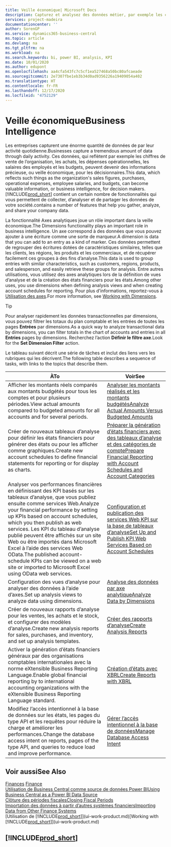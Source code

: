 ```yaml
---
title: Veille économique| Microsoft Docs
description: Capturez et analysez des données métier, par exemple les chiffres de vente de l’organisation, les achats, les dépenses opérationnelles, les salaires des employés et les budgets, peuvent être des informations précieuses, pour la veille économique ou pour les décisionnaires.
services: project-madeira
documentationcenter: ''
author: SorenGP
ms.service: dynamics365-business-central
ms.topic: article
ms.devlang: na
ms.tgt_pltfrm: na
ms.workload: na
ms.search.keywords: bi, power BI, analysis, KPI
ms.date: 10/01/2020
ms.author: edupont
ms.openlocfilehash: aa4cfa543fc7c5cf1ea527468a50bc80afcaeade
ms.sourcegitcommit: 2e7307fbe1eb3b34d0ad9356226a19409054a402
ms.translationtype: HT
ms.contentlocale: fr-FR
ms.lasthandoff: 12/17/2020
ms.locfileid: "4752129"
---
```

# <a name="business-intelligence"></a><span data-ttu-id="8d218-103">Veille économique</span><span class="sxs-lookup"><span data-stu-id="8d218-103">Business Intelligence</span></span>
<span data-ttu-id="8d218-104">Les entreprises capturent une énorme quantité de données de par leur activité quotidienne.</span><span class="sxs-lookup"><span data-stu-id="8d218-104">Businesses capture a tremendous amount of data through daily activity.</span></span> <span data-ttu-id="8d218-105">Ces données, qui reflètent par exemple les chiffres de vente de l’organisation, les achats, les dépenses opérationnelles, les salaires des employés et les budgets, peuvent devenir des informations précieuse, ou veille économique, pour les décisionnaires.</span><span class="sxs-lookup"><span data-stu-id="8d218-105">This data, which reflects such things as the organization's sales figures, purchases, operational expenses, employee salaries, and budgets, can become valuable information, or business intelligence, for decision makers.</span></span> [!INCLUDE[prod_short](includes/prod_short.md)] <span data-ttu-id="8d218-106">contient un certain nombre de fonctionnalités qui vous permettent de collecter, d’analyser et de partager les données de votre société.</span><span class="sxs-lookup"><span data-stu-id="8d218-106">contains a number of features that help you gather, analyze, and share your company data.</span></span>

<span data-ttu-id="8d218-107">La fonctionnalité Axes analytiques joue un rôle important dans la veille économique.</span><span class="sxs-lookup"><span data-stu-id="8d218-107">The Dimensions functionality plays an important role in business intelligence.</span></span> <span data-ttu-id="8d218-108">Un axe correspond à des données que vous pouvez ajouter à une écriture comme une sorte de marqueur.</span><span class="sxs-lookup"><span data-stu-id="8d218-108">A dimension is data that you can add to an entry as a kind of marker.</span></span> <span data-ttu-id="8d218-109">Ces données permettent de regrouper des écritures dotées de caractéristiques similaires, telles que les clients, les régions, les produits et les commerciaux, et de récupérer facilement ces groupes à des fins d’analyse.</span><span class="sxs-lookup"><span data-stu-id="8d218-109">This data is used to group entries with similar characteristics, such as customers, regions, products, and salesperson, and easily retrieve these groups for analysis.</span></span> <span data-ttu-id="8d218-110">Entre autres utilisations, vous utilisez des axes analytiques lors de la définition de vues d’analyse et de la création des états financiers pour les états.</span><span class="sxs-lookup"><span data-stu-id="8d218-110">Among other uses, you use dimensions  when defining analysis views and when creating account schedules for reporting.</span></span> <span data-ttu-id="8d218-111">Pour plus d’informations, reportez-vous à [Utilisation des axes](finance-dimensions.md).</span><span class="sxs-lookup"><span data-stu-id="8d218-111">For more information, see [Working with Dimensions](finance-dimensions.md).</span></span>

> [!TIP]
> <span data-ttu-id="8d218-112">Pour analyser rapidement les données transactionnelles par dimensions, vous pouvez filtrer les totaux du plan comptable et les entrées de toutes les pages **Entrées** par dimensions.</span><span class="sxs-lookup"><span data-stu-id="8d218-112">As a quick way to analyze transactional data by dimensions, you can filter totals in the chart of accounts and entries in all **Entries** pages by dimensions.</span></span> <span data-ttu-id="8d218-113">Recherchez l’action **Définir le filtre axe**.</span><span class="sxs-lookup"><span data-stu-id="8d218-113">Look for the **Set Dimension Filter** action.</span></span>  

<span data-ttu-id="8d218-114">Le tableau suivant décrit une série de tâches et inclut des liens vers les rubriques qui les décrivent.</span><span class="sxs-lookup"><span data-stu-id="8d218-114">The following table describes a sequence of tasks, with links to the topics that describe them.</span></span>  

| <span data-ttu-id="8d218-115">À</span><span class="sxs-lookup"><span data-stu-id="8d218-115">To</span></span> | <span data-ttu-id="8d218-116">Voir</span><span class="sxs-lookup"><span data-stu-id="8d218-116">See</span></span> |
| --- | --- |
|<span data-ttu-id="8d218-117">Afficher les montants réels comparés aux montants budgétés pour tous les comptes et pour plusieurs périodes.</span><span class="sxs-lookup"><span data-stu-id="8d218-117">View actual amounts compared to budgeted amounts for all accounts and for several periods.</span></span>|[<span data-ttu-id="8d218-118">Analyser les montants réalisés et les montants budgétés</span><span class="sxs-lookup"><span data-stu-id="8d218-118">Analyze Actual Amounts Versus Budgeted Amounts</span></span>](bi-how-analyze-actual-versus-budget.md)|
|<span data-ttu-id="8d218-119">Créer de nouveaux tableaux d’analyse pour définir les états financiers pour générer des états ou pour les afficher comme graphiques.</span><span class="sxs-lookup"><span data-stu-id="8d218-119">Create new account schedules to define financial statements for reporting or for display as charts.</span></span>|[<span data-ttu-id="8d218-120">Préparer la génération d’états financiers avec des tableaux d’analyse et des catégories de compte</span><span class="sxs-lookup"><span data-stu-id="8d218-120">Prepare Financial Reporting with Account Schedules and Account Categories</span></span>](bi-how-work-account-schedule.md)|
|<span data-ttu-id="8d218-121">Analyser vos performances financières en définissant des KPI basés sur les tableaux d’analyse, que vous publiez ensuite comme services Web.</span><span class="sxs-lookup"><span data-stu-id="8d218-121">Analyze your financial performance by setting up KPIs based on account schedules, which you then publish as web services.</span></span> <span data-ttu-id="8d218-122">Les KPI du tableau d’analyse publié peuvent être affichés sur un site Web ou être importés dans Microsoft Excel à l’aide des services Web OData.</span><span class="sxs-lookup"><span data-stu-id="8d218-122">The published account-schedule KPIs can be viewed on a web site or imported to Microsoft Excel using OData web services.</span></span>|[<span data-ttu-id="8d218-123">Configuration et publication des services Web KPI sur la base de tableaux d’analyse</span><span class="sxs-lookup"><span data-stu-id="8d218-123">Set Up and Publish KPI Web Services Based on Account Schedules</span></span>](bi-how-to-set-up-and-publish-kpi-web-services-based-on-account-schedules.md)|
|<span data-ttu-id="8d218-124">Configuration des vues d’analyse pour analyser des données à l’aide d’axes.</span><span class="sxs-lookup"><span data-stu-id="8d218-124">Set up analysis views to analyze data using dimensions.</span></span>|[<span data-ttu-id="8d218-125">Analyse des données par axe analytique</span><span class="sxs-lookup"><span data-stu-id="8d218-125">Analyze Data by Dimensions</span></span>](bi-how-analyze-data-dimension.md)|
|<span data-ttu-id="8d218-126">Créer de nouveaux rapports d’analyse pour les ventes, les achats et le stock, et configurer des modèles d’analyse.</span><span class="sxs-lookup"><span data-stu-id="8d218-126">Create new analysis reports for sales, purchases, and inventory, and set up analysis templates.</span></span>|[<span data-ttu-id="8d218-127">Créer des rapports d’analyse</span><span class="sxs-lookup"><span data-stu-id="8d218-127">Create Analysis Reports</span></span>](bi-how-create-analysis-views-reports.md)|
|<span data-ttu-id="8d218-128">Activer la génération d’états financiers généraux par des organisations comptables internationales avec la norme eXtensible Business Reporting Language.</span><span class="sxs-lookup"><span data-stu-id="8d218-128">Enable global financial reporting by to international accounting organizations with the eXtensible Business Reporting Language standard.</span></span>|[<span data-ttu-id="8d218-129">Création d’états avec XBRL</span><span class="sxs-lookup"><span data-stu-id="8d218-129">Create Reports with XBRL</span></span>](bi-create-reports-with-xbrl.md)|
|<span data-ttu-id="8d218-130">Modifiez l’accès intentionnel à la base de données sur les états, les pages du type API et les requêtes pour réduire la charge et améliorer les performances.</span><span class="sxs-lookup"><span data-stu-id="8d218-130">Change the database access intent on reports, pages of the type API, and queries to reduce load and improve performance.</span></span>|[<span data-ttu-id="8d218-131">Gérer l’accès intentionnel à la base de données</span><span class="sxs-lookup"><span data-stu-id="8d218-131">Manage Database Access Intent</span></span>](admin-data-access-intent.md)|

## <a name="see-also"></a><span data-ttu-id="8d218-132">Voir aussi</span><span class="sxs-lookup"><span data-stu-id="8d218-132">See Also</span></span>
<span data-ttu-id="8d218-133">[Finances](finance.md)  </span><span class="sxs-lookup"><span data-stu-id="8d218-133">[Finance](finance.md)  </span></span>  
[<span data-ttu-id="8d218-134">Utilisation de Business Central comme source de données Power BI</span><span class="sxs-lookup"><span data-stu-id="8d218-134">Using Business Central as a Power BI Data Source</span></span>](across-how-use-financials-data-source-powerbi.md)  
[<span data-ttu-id="8d218-135">Clôture des périodes fiscales</span><span class="sxs-lookup"><span data-stu-id="8d218-135">Closing Fiscal Periods</span></span>](year-close-years-periods.md)  
[<span data-ttu-id="8d218-136">Importation des données à partir d’autres systèmes financiers</span><span class="sxs-lookup"><span data-stu-id="8d218-136">Importing Data from Other Finance Systems</span></span>](across-import-data-configuration-packages.md)  
<span data-ttu-id="8d218-137">[Utilisation de [!INCLUDE[prod_short](includes/prod_short.md)]](ui-work-product.md)</span><span class="sxs-lookup"><span data-stu-id="8d218-137">[Working with [!INCLUDE[prod_short](includes/prod_short.md)]](ui-work-product.md)</span></span>

## [!INCLUDE[prod_short](includes/free_trial_md.md)]  
